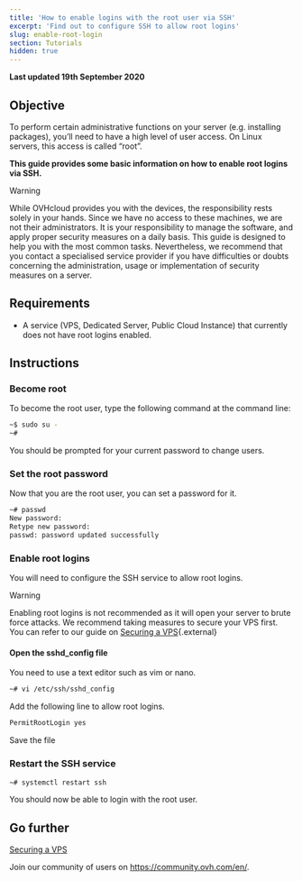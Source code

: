 ```yaml
---
title: 'How to enable logins with the root user via SSH'
excerpt: 'Find out to configure SSH to allow root logins'
slug: enable-root-login
section: Tutorials
hidden: true
---
```


**Last updated 19th September 2020**

## Objective

To perform certain administrative functions on your server (e.g. installing packages), you’ll need to have a high level of user access. On Linux servers, this access is called “root”.

**This guide provides some basic information on how to enable root logins via SSH.**

> [!warning]
>
> While OVHcloud provides you with the devices, the responsibility rests solely in your hands. Since we have no access to these machines, we are not their administrators. It is your responsibility to manage the software, and apply proper security measures on a daily basis. This guide is designed to help you with the most common tasks. Nevertheless, we recommend that you contact a specialised service provider if you have difficulties or doubts concerning the administration, usage or implementation of security measures on a server.
>

## Requirements

- A service (VPS, Dedicated Server, Public Cloud Instance) that currently does not have root logins enabled.

## Instructions

### Become root

To become the root user, type the following command at the command line:

```sh
~$ sudo su -
~#
```

You should be prompted for your current password to change users.

### Set the root password

Now that you are the root user, you can set a password for it.

```sh
~# passwd
New password: 
Retype new password: 
passwd: password updated successfully
```

### Enable root logins

You will need to configure the SSH service to allow root logins.

> [!warning]
>
> Enabling root logins is not recommended as it will open your server to brute force attacks.
> We recommend taking measures to secure your VPS first. You can refer to our guide on [Securing a VPS](../tips-for-securing-a-vps/){.external}
>

#### Open the sshd_config file

You need to use a text editor such as vim or nano.

```sh
~# vi /etc/ssh/sshd_config
```

Add the following line to allow root logins.

```sh
PermitRootLogin yes
```

Save the file

### Restart the SSH service

```sh
~# systemctl restart ssh
```

You should now be able to login with the root user.


## Go further

[Securing a VPS](../tips-for-securing-a-vps/)

Join our community of users on <https://community.ovh.com/en/>.
